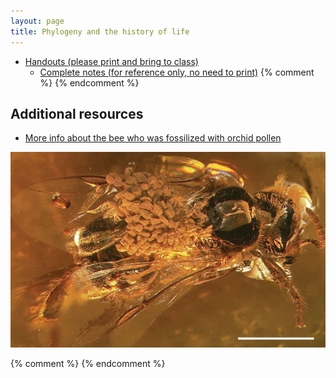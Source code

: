 ```yaml
---
layout: page
title: Phylogeny and the history of life
---
```


* [Handouts (please print and bring to class)](/materials/phylogeny.handouts.pdf)
  * [Complete notes (for reference only, no need to print)](/materials/phylogeny.complete.pdf)
{% comment %} 
{% endcomment %} 

## Additional resources

* [More info about the bee who was fossilized with orchid pollen](http://www.nature.com/news/2007/070829/full/news070827-4.html)

[![Fossil bee carrying pollen](materials/bee.jpg)](http://www.nature.com/news/2007/070829/full/news070827-4.html)

{% comment %} 
{% endcomment %} 


